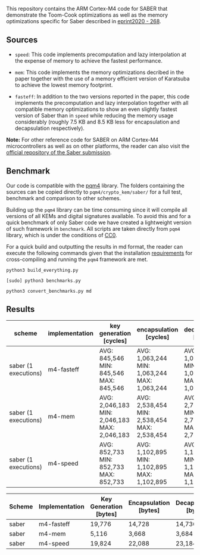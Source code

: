 
This repository contains the ARM Cortex-M4 code for SABER that demonstrate the Toom-Cook optimizations as well as the memory optimizations specific for Saber described in [eprint2020 - 268](https://eprint.iacr.org/2020/268.pdf).

## Sources

* `speed`: This code implements precomputation and lazy interpolation at the expense of memory to achieve the fastest performance.

* `mem`: This code implements the memory optimizations decribed in the paper together with the use of a memory efficient version of Karatsuba to achieve the lowest memory footprint.

* `fasteff`: In addition to the two versions reported in the paper, this code implements the precomputation and lazy interpolation together with all compatible memory optimizations to show an even slightly fastest version of Saber than in `speed` while reducing the memory usage considerably (roughly 7.5 KB and 8.5 KB less for encapsulation and decapsulation respectively).

**Note:** For other reference code for SABER on ARM Cortex-M4 microcontrollers as well as on other platforms, the reader can also visit the [official repository of the Saber submission](https://github.com/KULeuven-COSIC/SABER).

## Benchmark

Our code is compatible with the [pqm4](https://github.com/mupq/pqm4) library. The folders containing the sources can be copied directly to `pqm4/crypto_kem/saber/` for a full test, benchmark and comparison to other schemes.

Building up the `pqm4` library can be time consuming since it will compile all versions of all KEMs and digital signatures available. To avoid this and for a quick benchmark of only Saber code we have created a lightweight version of such framework in `benchmark`. All scripts are taken directly from `pqm4` library, which is under the conditions of [CC0](https://creativecommons.org/publicdomain/zero/1.0/).

For a quick build and outputting the results in md format, the reader can execute the following commands given that the installation [requirements](https://github.com/mupq/pqm4/blob/master/README.md) for cross-compiling and running the `pqm4` framework are met.

```
python3 build_everything.py
```
```
[sudo] python3 benchmarks.py
```
```
python3 convert_benchmarks.py md
```

## Results

| scheme | implementation | key generation [cycles] | encapsulation [cycles] | decapsulation [cycles] |
| ------ | -------------- | ----------------------- | ---------------------- | ---------------------- |
| saber (1 executions) | m4-fasteff | AVG: 845,546 <br /> MIN: 845,546 <br /> MAX: 845,546 | AVG: 1,063,244 <br /> MIN: 1,063,244 <br /> MAX: 1,063,244 | AVG: 1,073,332 <br /> MIN: 1,073,332 <br /> MAX: 1,073,332 |
| saber (1 executions) | m4-mem | AVG: 2,046,183 <br /> MIN: 2,046,183 <br /> MAX: 2,046,183 | AVG: 2,538,454 <br /> MIN: 2,538,454 <br /> MAX: 2,538,454 | AVG: 2,740,263 <br /> MIN: 2,740,263 <br /> MAX: 2,740,263 |
| saber (1 executions) | m4-speed | AVG: 852,733 <br /> MIN: 852,733 <br /> MAX: 852,733 | AVG: 1,102,895 <br /> MIN: 1,102,895 <br /> MAX: 1,102,895 | AVG: 1,127,311 <br /> MIN: 1,127,311 <br /> MAX: 1,127,311 |

| Scheme | Implementation | Key Generation [bytes] | Encapsulation [bytes] | Decapsulation [bytes] |
| ------ | -------------- | ---------------------- | --------------------- | --------------------- |
| saber | m4-fasteff | 19,776 | 14,728 | 14,736 |
| saber | m4-mem | 5,116 | 3,668 | 3,684 |
| saber | m4-speed | 19,824 | 22,088 | 23,184 |
